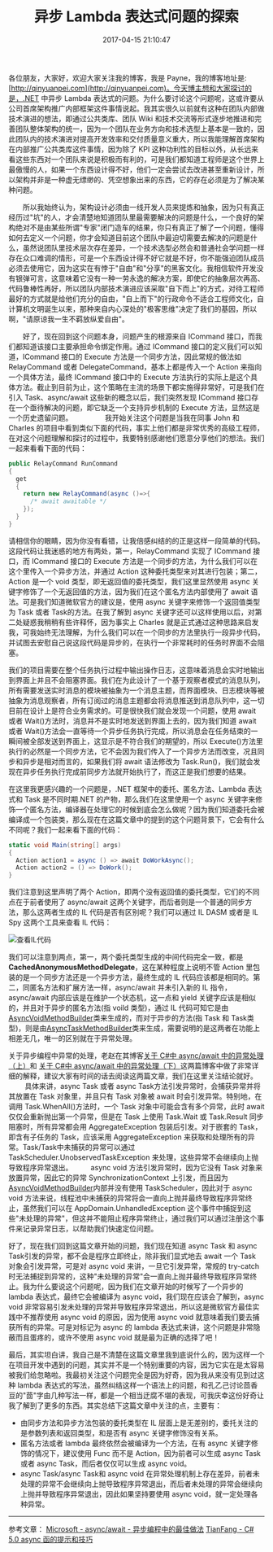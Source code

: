 ﻿---
abbrlink: 187480982
categories:
- 编程语言
date: 2017-04-15 21:10:47
description: Payne在博客中讨论了.NET中异步Lambda表达式的问题，强调架构设计应由一线开发人员提炼和抽象，指出异步方法在ICommand接口中的历史遗留问题。他还探讨了异步编程中的异常处理机制，指出使用async
  void容易导致未处理异常终止程序。最后总结指出异步委托在IL层面无差别，建议使用Func而非Action来生成异步方法，对待async void应注意异常处理，强调处理各种异常的必要性。
slug: 187480982
tags:
- Lambda
- 异步
- 编程
title: 异步 Lambda 表达式问题的探索
---

各位朋友，大家好，欢迎大家关注我的博客，我是 Payne，我的博客地址是:[http://qinyuanpei.com](http://qinyuanpei.com)。今天博主想和大家探讨的是，.NET 中异步 Lambda 表达式的问题。为什么要讨论这个问题呢，这或许要从公司首席架构推广内部框架这件事情说起。我其实很久以前就有这种在团队内部做技术演进的想法，即通过公共类库、团队 Wiki 和技术交流等形式逐步地推进和完善团队整体架构的统一，因为一个团队在业务方向和技术选型上基本是一致的，因此团队内的技术演进对提高开发效率和交付质量意义重大，所以我能理解首席架构在内部推广公共类库这件事情，因为除了 KPI 这种功利性的目标以外，从长远来看这些东西对一个团队来说是积极而有利的，可是我们都知道工程师是这个世界上最傲慢的人，如果一个东西设计得不好，他们一定会尝试去改进甚至重新设计，所以架构并非是一种虚无缥缈的、凭空想象出来的东西，它的存在必须是为了解决某种问题。

  所以我始终认为，架构设计必须由一线开发人员来提炼和抽象，因为只有真正经历过"坑"的人，才会清楚地知道团队里最需要解决的问题是什么，一个良好的架构绝对不是由某些所谓"专家"闭门造车的结果，你只有真正了解了一个问题，懂得如何去定义一个问题，你才会知道目前这个团队中最迫切需要去解决的问题是什么，虽然说团队里技术层次存在差异，一个技术选型必然会和普通社会学问题一样存在众口难调的情形，可是一个东西设计得不好它就是不好，你不能强迫团队成员必须去使用它，因为这实在有悖于"自由"和"分享"的黑客文化。我相信软件开发没有银弹可言，这意味着它没有一种一劳永逸的解决方案，即使它的抽象层次再高、代码鲁棒性再好，所以团队内部技术演进应该采取"自下而上"的方式，对待工程师最好的方式就是给他们充分的自由，"自上而下"的行政命令不适合工程师文化，自计算机文明诞生以来，那种来自内心深处的"极客思维"决定了我们的基因，所以啊，"请原谅我一生不羁放纵爱自由"。

  好了，现在回到这个问题本身，问题产生的根源来自 ICommand 接口，而我们都知道该接口主要承担命令绑定作用。通过 ICommand 接口的定义我们可以知道，ICommand 接口的 Execute 方法是一个同步方法，因此常规的做法如 RelayCommand 或者 DelegateCommand，基本上都是传入一个 Action 来指向一个具体方法，最终 ICommand 接口中的 Execute 方法执行的实际上是这个具体方法。截止到目前为止，这个策略在主流的场景下都实施得非常好，可是我们在引入 Task、async/await 这些新的概念以后，我们突然发现 ICommand 接口存在一个亟待解决的问题，即它缺乏一个支持异步机制的 Execute 方法，显然这是一个历史遗留问题。
  
  我开始关注这个问题是当我在同事 John 和 Charles 的项目中看到类似下面的代码，事实上他们都是非常优秀的高级工程师，在对这个问题理解和探讨的过程中，我要特别感谢他们愿意分享他们的想法。我们一起来看看下面的代码：
```csharp
public RelayCommand RunCommand
{
  get
  {
    return new RelayCommand(async ()=>{
      /* await awaitable */
    });
  }
}
```
请相信你的眼睛，因为你没有看错，让我倍感纠结的的正是这样一段简单的代码。这段代码让我迷惑的地方有两处，第一，RelayCommand 实现了 ICommand 接口，而 ICommand 接口的 Execute 方法是一个同步的方法，为什么我们可以在这个里传入一个异步方法，并通过 Action 这种委托类型来对其进行包装；第二，Action 是一个 void 类型，即无返回值的委托类型，我们这里显然使用 async 关键字修饰了一个无返回值的方法，因为我们在这个匿名方法内部使用了 await 语法。可是我们知道微软官方的建议是，使用 async 关键字来修饰一个返回值类型为 Task 或者 Task<T>的方法。在我了解到 async 关键字还可以这样使用以后，对第二处疑惑我稍稍有些许释怀，因为事实上 Charles 就是正式通过这种思路来启发我，可我始终无法理解，为什么我们可以在一个同步的方法里执行一段异步代码，并试图去安慰自己说这段代码是异步的，在执行一个非常耗时的任务时界面不会阻塞。

我们的项目需要在整个任务执行过程中输出操作日志，这意味着消息会实时地输出到界面上并且不会阻塞界面。我们在为此设计了一个基于观察者模式的消息队列，所有需要发送实时消息的模块被抽象为一个消息主题，而界面模块、日志模块等被抽象为消息观察者，所有订阅过的消息主题都会将消息推送到消息队列中，这一切目前在设计上是符合业务需求的。可是很快我们就会发现一个问题，使用 await 或者 Wait()方法时，消息并不是实时地发送到界面上去的，因为我们知道 await 或者 Wait()方法会一直等待一个异步任务执行完成，所以消息会在任务结束的一瞬间被全部发送到界面上，这显示是不符合我们的期望的，所以 Execute()方法里执行的必然是一个同步方法，它不会因为我们传入了一个异步方法而改变，况且同步和异步是相对而言的，如果我们将 await 语法修改为 Task.Run()，我们就会发现在异步任务执行完成前同步方法就开始执行了，而这正是我们想要的结果。

在这里我更感兴趣的一个问题是，.NET 框架中的委托、匿名方法、Lambda 表达式和 Task 是不同时期.NET 的产物，那么我们在这里使用一个 async 关键字来修饰一个匿名方法，编译器在处理它的时候到底会怎么做呢？因为我们知道委托会被编译成一个包装类，那么现在在这篇文章中的提到的这个问题背景下，它会有什么不同呢？我们一起来看下面的代码：

```csharp
static void Main(string[] args)
{
  Action action1 = async () => await DoWorkAsync();
  Action action2 = () => DoWork();
}
```

我们注意到这里声明了两个 Action，即两个没有返回值的委托类型，它们的不同点在于前者使用了 async/await 这两个关键字，而后者则是一个普通的同步方法，那么这两者生成的 IL 代码是否有区别呢？我们可以通过 IL DASM 或者是 IL Spy 这两个工具来查看 IL 代码：

![查看IL代码](https://ww1.sinaimg.cn/large/4c36074fly1fzix8rsjiej20sh0g0tav.jpg)

我们可以注意到两点，第一，两个委托类型生成的中间代码完全一致，都是**CachedAnonymousMethodDelegate**，这在某种程度上说明不管 Action 里包装的是一个同步方法还是一个异步方法，最终生成的 IL 代码应该都是相同的。第二，同匿名方法和扩展方法一样，async/await 并未引入新的 IL 指令，async/await 内部应该是在维护一个状态机，这一点和 yield 关键字应该是相似的，并且对于异步的匿名方法(指 voild 类型)，通过 IL 代码可知它是由[AsyncVoidMethodBuilder](http://msdn.microsoft.com/en-us/library/system.runtime.compilerservices.asyncvoidmethodbuilder.aspx)类来生成的，而对于异步的方法(指 Task 和 Task<T>类型)，则是由[AsyncTaskMethodBuilder](http://msdn.microsoft.com/en-us/library/system.runtime.compilerservices.asynctaskmethodbuilder.aspx)类来生成，需要说明的是这两者在功能上相差无几，唯一的区别就在于异常处理。

关于异步编程中异常的处理，老赵在其博客[关于 C#中 async/await 中的异常处理（上）](http://blog.zhaojie.me/2012/04/exception-handling-in-csharp-async-await-1.html)和 [关于 C#中 async/await 中的异常处理（下）](http://blog.zhaojie.me/2012/04/exception-handling-in-csharp-async-await-2.html)这两篇博客中做了非常详细的解释，建议大家有时间的话去阅读这两篇文章，我们在这里关注结论就好。
  
具体来讲，async Task 或者 async Task<T>方法引发异常时，会捕获异常并将其放置在 Task 对象里，并且只有 Task 对象被 await 时会引发异常。特别地，在调用 Task.WhenAll()方法时，一个 Task 对象中可能会含有多个异常，此时 await 仅仅会重新抛出第一个异常，但是在 Task 上使用 Task.Wait 或 Task.Result 同步阻塞时，所有异常都会用 AggregateException 包装后引发。对于嵌套的 Task，即含有子任务的 Task，应该采用 AggregateException 来获取和处理所有的异常。Task/Task<T>中未捕获的异常可以通过 TaskScheduler.UnobservedTaskException 来处理，这些异常不会继续向上抛导致程序异常退出。
  
async void 方法引发异常时，因为它没有 Task 对象来放置异常，因此它的异常 SynchronizationContext 上引发，而且因为[AsyncVoidMethodBuilder](http://msdn.microsoft.com/en-us/library/system.runtime.compilerservices.asyncvoidmethodbuilder.aspx)内部并没有使用 TaskScheduler，因此对于 async void 方法来说，线程池中未捕获的异常将会一直向上抛并最终导致程序异常终止，虽然我们可以在 AppDomain.UnhandledException 这个事件中捕捉到这些"未处理的异常"，但这并不能阻止程序异常终止，通过我们可以通过注册这个事件来记录异常日志，以帮助我们快速定位问题。

好了，现在我们回到这篇文章开始的问题，我们现在知道 async Task 和 async Task<T>引发的异常，都不会是程序立即终止，除非我们显式地去 await 一个 Task 对象会引发异常，可是对 async void 来讲，一旦它引发异常，常规的 try-catch 时无法捕捉到异常的，这种"未处理的异常"会一直向上抛并最终导致程序异常终止。我为什么要说这个问题呢，因为我们在文章开始的时候写了一个异步的 lambda 表达式，最终它会被编译为 async void，我们现在应该会了解到，async void 非常容易引发未处理的异常并导致程序异常退出，所以这是微软官方最佳实践中不推荐使用 async void 的原因，因为使用 async void 就意味着我们要去捕获所有的异常。可是对标记为 async 的 lambda 表达式来讲，这个问题是非常隐蔽而且蛋疼的，或许不使用 async void 就是最为正确的选择了吧！

最后，其实坦白讲，我自己是不清楚在这篇文章里我到底说什么的，因为这样一个在项目开发中遇到的问题，其实并不是一个特别重要的内容，因为它实在是太容易被我们给忽略啦。我最初关注这个问题完全是因为好奇，因为我从来没有见到过这种 lambda 表达式的写法，虽然纠结这样一个语法上的问题，和孔乙己讨论茴香豆的"茴"字由几种写法一样，都是一个相当迂腐不堪的表现，可我庆幸这份好奇让我了解到了更多的东西。其实总结下这篇文章中关注的点，主要有：

* 由同步方法和异步方法包装的委托类型在 IL 层面上是无差别的，委托关注的是参数列表和返回类型，和是否有 async 关键字修饰没有关系。
* 匿名方法或者 lambda 最终依然会被编译为一个方法，在有 async 关键字修饰的情况下，建议使用 Func 而不是 Action，因为前者可以生成 async Task 或者 async Task<T>，而后者仅仅可以生成 async void。
* async Task/async Task<T>和 async void 在异常处理机制上存在差异，前者未处理的异常不会继续向上抛导致程序异常退出，而后者未处理的异常会继续向上抛并导致程序异常退出，因此如果坚持要使用 async void，就一定处理各种异常。



---

参考文章：
[Microsoft - async/await - 异步编程中的最佳做法](https://www.baidu.com/link?url=f9umAhHAgIYBz5X8dwyjUnu1g8w9RCPtJohhtnWsxDW8BdwLHKFVP0hA1sg0PwOTBF6zKP7AlEPZKiDYgLGleK&wd=&eqid=e9ff05d4000bd133000000035921a2ab)
[TianFang - C# 5.0 async 函的提示和技巧](http://www.cnblogs.com/TianFang/archive/2012/12/24/2831341.html)